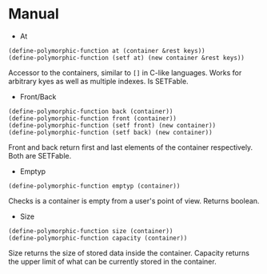 # Manual

- At
``` common-lisp
(define-polymorphic-function at (container &rest keys))
(define-polymorphic-function (setf at) (new container &rest keys))
```
Accessor to the containers, similar to `[]` in C-like languages. Works for arbitrary kyes as well as multiple indexes. Is SETFable.


- Front/Back

``` common-lisp
(define-polymorphic-function back (container))
(define-polymorphic-function front (container))
(define-polymorphic-function (setf front) (new container))
(define-polymorphic-function (setf back) (new container))
```
Front and back return first and last elements of the container respectively. Both are SETFable.



- Emptyp
``` common-lisp
(define-polymorphic-function emptyp (container))
```
Checks is a container is empty from a user's point of view. Returns boolean.

- Size

``` common-lisp
(define-polymorphic-function size (container))
(define-polymorphic-function capacity (container))
```
Size returns the size of stored data inside the container. Capacity returns the upper limit of what can be currently stored in the container.
